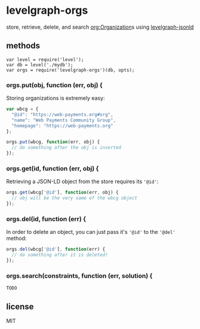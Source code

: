 # levelgraph-orgs

store, retrieve, delete, and search [org:Organization](http://www.w3.org/TR/vocab-org/#org:Organization)s using [levelgraph-jsonld](https://github.com/mcollina/levelgraph-jsonld)

## methods

```
var level = require('level');
var db = level('./mydb');
var orgs = require('levelgraph-orgs')(db, opts);
```

### orgs.put(obj, function (err, obj) {

Storing organizations is extremely easy:
```javascript
var wbcg = {
  "@id": "https://web-payments.org#org",
  "name": "Web Payments Community Group",
  "homepage": "https://web-payments.org"
};

orgs.put(wbcg, function(err, obj) {
  // do something after the obj is inserted
});
```

### orgs.get(id, function (err, obj) {

Retrieving a JSON-LD object from the store requires its `'@id'`:
```javascript
orgs.get(wbcg['@id'], function(err, obj) {
  // obj will be the very same of the wbcg object
});
```

### orgs.del(id, function (err) {

In order to delete an object, you can just pass it's `'@id'` to the
`'@del'` method:
```javascript
orgs.del(wbcg['@id'], function(err) {
  // do something after it is deleted!
});
```

### orgs.search(constraints, function (err, solution) {

```
TODO
```

## license

MIT

